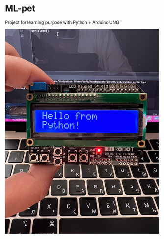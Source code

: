# ML-pet
Project for learning purpose with Python + Arduino UNO

<img src="./img/IMG_5529.jpg" width="500" title="Python with Arduino">

